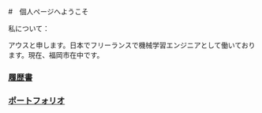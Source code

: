 #　個人ページへようこそ

私について：

アウスと申します。日本でフリーランスで機械学習エンジニアとして働いております。現在、福岡市在中です。

### [履歴書](https://aoussou.github.io/personal/resume/) 

### [ポートフォリオ](https://aoussou.github.io/personal/portfolio/)



